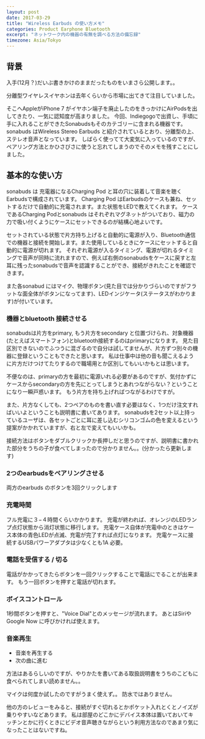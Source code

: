 ```yaml
---
layout: post
date: 2017-03-29
title: "Wireless Earbuds の使い方メモ"
categories: Product Earphone Bluetooth
excerpt: "ネットワーク内の機器の有無を調べる方法の備忘録"
timezone: Asia/Tokyo
---
```


## 背景

入手(12月？)だいぶ書きかけのままだったものをいまさら公開します。。

分離型ワイヤレスイヤホンは去年くらいから市場に出てきて注目していました。


そこへAppleがiPhone 7 がイヤホン端子を廃止したのをきっかけにAirPodsを出してきたり、一気に認知度が高まりました。
今回、Indiegogoで出資し、手頃に手に入れることができたSonabudsもそのカテゴリーに含まれる機器です。
sonabuds はWireless Stereo Earbuds と紹介されているとおり、分離型の上、ステレオ音声となっています。
しばらく使ってて大変気に入っているのですが、ペアリング方法とかひさびさに使うと忘れてしまうのでそのメモを残すことにしました。

## 基本的な使い方


sonabuds は 充電器になるCharging Pod と耳の穴に装着して音楽を聴くEarbudsで構成されています。
Charging Pod はEarbudsのケースも兼ね、セットするだけで自動的に充電されます。また状態をLEDで教えてくれます。
ケースであるCharging Podとsonabuds はそれぞれマグネットがついており、磁力の力で吸い付くようにケースにセットできるのが結構心地よいです。

セットされている状態で片方持ち上げると自動的に電源が入り、Bluetooth通信での機器と接続を開始します。また使用しているときにケースにセットすると自動的に電源が切れます。
それぞれ電源が入るタイミング、電源が切れるタイミングで音声が同時に流れますので、例えば右側のsonabudsをケースに戻すと左耳に残ったsonabudsで音声を認識することができ、接続がきれたことを確認できます。


また各sonabud にはマイク、物理ボタン(見た目では分かりづらいのですがフラットな面全体がボタンになってます)、LEDインジケータ(ステータスがわかります)が付いています。

### 機器とbluetooth 接続させる

sonabudsは片方をprimary, もう片方をsecondary と位置づけられ、対象機器(たとえばスマートフォン)とbluetooth接続するのはprimaryになります。
見た目区別できないのでふつうに混ざるので自分は試してませんが、片方ずつ別々の機器に登録ということもできたと思います。
私は仕事中は他の音も聞こえるように片方だけつけてたりするので職場用とか区別してもいいかもとは思います。

不便なのは、primaryの方を最初に電源いれる必要があるのですが、気付かずにケースからsecondaryの方を先にとってしまうとあれつながらない？ということになり一瞬戸惑います。
もう片方を持ち上げればつながるわけですが。

また、片方なくしても、2つペアのものを書い直す必要はなく、1つだけ注文すればいいよということも説明書に書いてあります。
sonabudsを2セット以上持っているユーザは、各セットごとに耳に差し込むシリコンゴムの色を変えるという提案がかかれていますが、右と左で変えてもいいかも。

接続方法はボタンをダブルクリックか長押しだと思うのですが、説明書に書かれた部分をうちの子が食べてしまったので分かりません。。(分かったら更新します)

### 2つのearbudsをペアリングさせる

両方のearbuds のボタンを3回クリックします


### 充電時間

フル充電に３−４時間くらいかかります。
充電が終われば、オレンジのLEDランプ点灯状態から消灯状態に移行します。
充電ケース自体が充電中のときはケース本体の青色LEDが点滅、充電が完了すれば点灯になります。
充電ケースに接続するUSBパワーアダプタは少なくとも1A 必要。


### 電話を受信する / 切る

電話がかかってきたらボタンを一回クリックすることで電話にでることが出来ます。
もう一回ボタンを押すと電話が切れます。

### ボイスコントロール

1秒間ボタンを押すと、"Voice Dial"とのメッセージが流れます。
あとはSiriやGoogle Now に呼びかければ使えます。

### 音楽再生

* 音楽を再生する
* 次の曲に進む

方法はあるらしいのですが、やりかたを書いてある取扱説明書をうちのこどもに食べられてしまい読めません。。

マイクは何度か試したのですがうまく使えず。。
防水ではありません。

他の方のレビューをみると、接続がすぐ切れるとかポケット入れとくとノイズが乗りやすいなどあります。
私は部屋のどこかにデバイス本体は置いておいてキッチンとかに行くときにビデオ音声聴きながらという利用方法なのであまり気になったことはないですね。